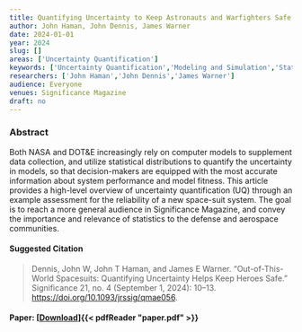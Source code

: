 ```yaml
---
title: Quantifying Uncertainty to Keep Astronauts and Warfighters Safe
author: John Haman, John Dennis, James Warner
date: 2024-01-01
year: 2024
slug: []
areas: ['Uncertainty Quantification']
keywords: ['Uncertainty Quantification','Modeling and Simulation','Statistics','Reliability']
researchers: ['John Haman','John Dennis','James Warner']
audience: Everyone
venues: Significance Magazine
draft: no
---
```




### Abstract
Both NASA and DOT&E increasingly rely on computer models to supplement data collection, and utilize statistical distributions to quantify the uncertainty in models, so that decision-makers are equipped with the most accurate information about system performance and model fitness.  This article provides a high-level overview of uncertainty quantification (UQ) through an example assessment for the reliability of a new space-suit system.  The goal is to reach a more general audience in Significance Magazine, and convey the importance and relevance of statistics to the defense and aerospace communities.

#### Suggested Citation
> Dennis, John W, John T Haman, and James E Warner. “Out-of-This-World Spacesuits: Quantifying Uncertainty Helps Keep Heroes Safe.” Significance 21, no. 4 (September 1, 2024): 10–13. https://doi.org/10.1093/jrssig/qmae056.



#### Paper: [[Download](paper.pdf)]{{< pdfReader "paper.pdf" >}}


